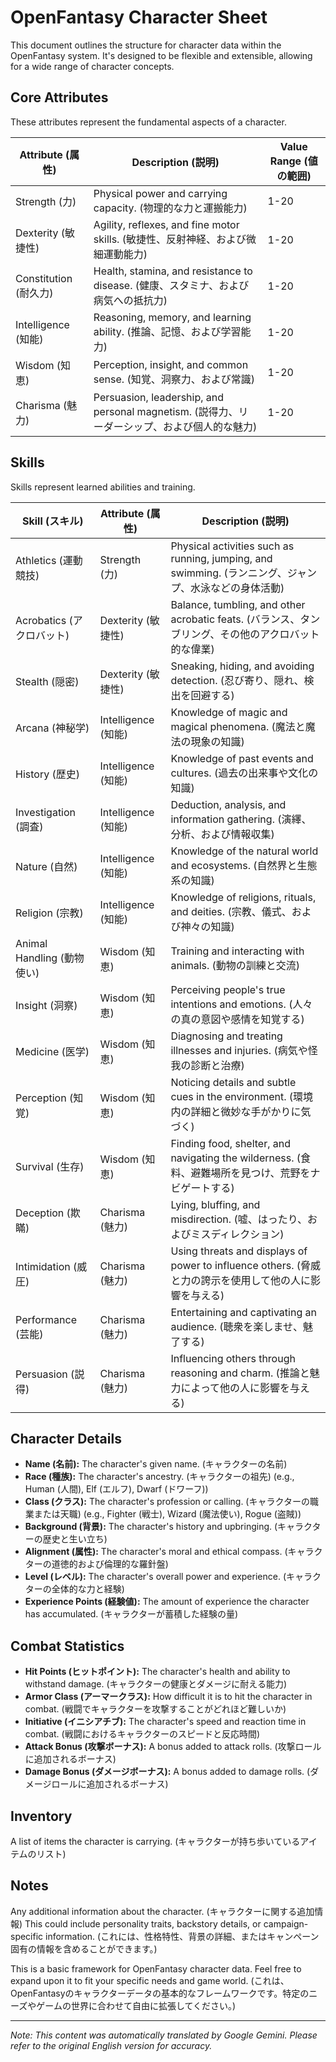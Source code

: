 # OpenFantasy Character Sheet

This document outlines the structure for character data within the OpenFantasy system. It's designed to be flexible and extensible, allowing for a wide range of character concepts.

## Core Attributes

These attributes represent the fundamental aspects of a character.

| Attribute (属性) | Description (説明) | Value Range (値の範囲) |
|---|---|---|
| Strength (力) | Physical power and carrying capacity. (物理的な力と運搬能力) | 1-20 |
| Dexterity (敏捷性) | Agility, reflexes, and fine motor skills. (敏捷性、反射神経、および微細運動能力) | 1-20 |
| Constitution (耐久力) | Health, stamina, and resistance to disease. (健康、スタミナ、および病気への抵抗力) | 1-20 |
| Intelligence (知能) | Reasoning, memory, and learning ability. (推論、記憶、および学習能力) | 1-20 |
| Wisdom (知恵) | Perception, insight, and common sense. (知覚、洞察力、および常識) | 1-20 |
| Charisma (魅力) | Persuasion, leadership, and personal magnetism. (説得力、リーダーシップ、および個人的な魅力) | 1-20 |

## Skills

Skills represent learned abilities and training.

| Skill (スキル) | Attribute (属性) | Description (説明) |
|---|---|---|
| Athletics (運動競技) | Strength (力) | Physical activities such as running, jumping, and swimming. (ランニング、ジャンプ、水泳などの身体活動) |
| Acrobatics (アクロバット) | Dexterity (敏捷性) | Balance, tumbling, and other acrobatic feats. (バランス、タンブリング、その他のアクロバット的な偉業) |
| Stealth (隠密) | Dexterity (敏捷性) | Sneaking, hiding, and avoiding detection. (忍び寄り、隠れ、検出を回避する) |
| Arcana (神秘学) | Intelligence (知能) | Knowledge of magic and magical phenomena. (魔法と魔法の現象の知識) |
| History (歴史) | Intelligence (知能) | Knowledge of past events and cultures. (過去の出来事や文化の知識) |
| Investigation (調査) | Intelligence (知能) | Deduction, analysis, and information gathering. (演繹、分析、および情報収集) |
| Nature (自然) | Intelligence (知能) | Knowledge of the natural world and ecosystems. (自然界と生態系の知識) |
| Religion (宗教) | Intelligence (知能) | Knowledge of religions, rituals, and deities. (宗教、儀式、および神々の知識) |
| Animal Handling (動物使い) | Wisdom (知恵) | Training and interacting with animals. (動物の訓練と交流) |
| Insight (洞察) | Wisdom (知恵) | Perceiving people's true intentions and emotions. (人々の真の意図や感情を知覚する) |
| Medicine (医学) | Wisdom (知恵) | Diagnosing and treating illnesses and injuries. (病気や怪我の診断と治療) |
| Perception (知覚) | Wisdom (知恵) | Noticing details and subtle cues in the environment. (環境内の詳細と微妙な手がかりに気づく) |
| Survival (生存) | Wisdom (知恵) | Finding food, shelter, and navigating the wilderness. (食料、避難場所を見つけ、荒野をナビゲートする) |
| Deception (欺瞞) | Charisma (魅力) | Lying, bluffing, and misdirection. (嘘、はったり、およびミスディレクション) |
| Intimidation (威圧) | Charisma (魅力) | Using threats and displays of power to influence others. (脅威と力の誇示を使用して他の人に影響を与える) |
| Performance (芸能) | Charisma (魅力) | Entertaining and captivating an audience. (聴衆を楽しませ、魅了する) |
| Persuasion (説得) | Charisma (魅力) | Influencing others through reasoning and charm. (推論と魅力によって他の人に影響を与える) |

## Character Details

*   **Name (名前):** The character's given name. (キャラクターの名前)
*   **Race (種族):** The character's ancestry. (キャラクターの祖先) (e.g., Human (人間), Elf (エルフ), Dwarf (ドワーフ))
*   **Class (クラス):** The character's profession or calling. (キャラクターの職業または天職) (e.g., Fighter (戦士), Wizard (魔法使い), Rogue (盗賊))
*   **Background (背景):** The character's history and upbringing. (キャラクターの歴史と生い立ち)
*   **Alignment (属性):** The character's moral and ethical compass. (キャラクターの道徳的および倫理的な羅針盤)
*   **Level (レベル):** The character's overall power and experience. (キャラクターの全体的な力と経験)
*   **Experience Points (経験値):** The amount of experience the character has accumulated. (キャラクターが蓄積した経験の量)

## Combat Statistics

*   **Hit Points (ヒットポイント):** The character's health and ability to withstand damage. (キャラクターの健康とダメージに耐える能力)
*   **Armor Class (アーマークラス):** How difficult it is to hit the character in combat. (戦闘でキャラクターを攻撃することがどれほど難しいか)
*   **Initiative (イニシアチブ):** The character's speed and reaction time in combat. (戦闘におけるキャラクターのスピードと反応時間)
*   **Attack Bonus (攻撃ボーナス):** A bonus added to attack rolls. (攻撃ロールに追加されるボーナス)
*   **Damage Bonus (ダメージボーナス):** A bonus added to damage rolls. (ダメージロールに追加されるボーナス)

## Inventory

A list of items the character is carrying. (キャラクターが持ち歩いているアイテムのリスト)

## Notes

Any additional information about the character. (キャラクターに関する追加情報) This could include personality traits, backstory details, or campaign-specific information. (これには、性格特性、背景の詳細、またはキャンペーン固有の情報を含めることができます。)

This is a basic framework for OpenFantasy character data. Feel free to expand upon it to fit your specific needs and game world. (これは、OpenFantasyのキャラクターデータの基本的なフレームワークです。特定のニーズやゲームの世界に合わせて自由に拡張してください。)


---
_Note: This content was automatically translated by Google Gemini. Please refer to the original English version for accuracy._